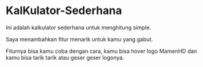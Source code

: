 # KalKulator-Sederhana
Ini adalah kalkulator sederhana untuk menghitung simple.

Saya menambahkan fitur menarik untuk kamu yang gabut.

Fiturnya bisa kamu coba dengan cara, kamu bisa hover logo MamenHD dan kamu bisa tarik tarik atau geser geser logonya.
